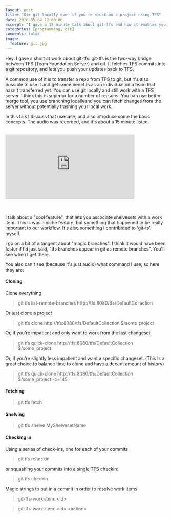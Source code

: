 ```yaml
---
layout: post
title: "Use git locally even if you're stuck on a project using TFS"
date: 2016-05-04 12:00:00
excerpt: "I gave a 15 minute talk about git-tfs and how it enables you to do that"
categories: [programming, git]
comments: false
image:
  feature: git.jpg
---
```


Hey. I gave a short at work about git-tfs. git-tfs is the two-way bridge between TFS (Team Foundation Server) and git. It fetches TFS commits into a git repository, and lets you push your updates back to TFS.

A common use of it is to transfer a repo from TFS to git, but it's also possible to use it and get some benefits as an individual on a team that hasn't transferred yet. You can use git locally and still work with a TFS server. I think this is superior for a number of reasons. You can use better merge tool, you use branching locallyand you can fetch changes from the server without potentially trashing your local work. 


In this talk I discuss that usecase, and also introduce some the basic concepts. The audio was recorded, and it's about a 15 minute listen.

<br/>
<iframe width="80%" height="200" scrolling="no" frameborder="no" allow="autoplay" src="https://w.soundcloud.com/player/?url=https%3A//api.soundcloud.com/tracks/262457524&color=%23ec9c5c&auto_play=false&hide_related=false&show_comments=true&show_user=true&show_reposts=false&show_teaser=true&visual=true"></iframe>
<br/><br/><br/>

I talk about a "cool feature", that lets you associate shelvesets with a work item. This is was a niche feature, but something that happened to be really important to our workflow. It's also something I contributed to 'git-ts' myself.

I go on a bit of a tangent about "magic branches". I think it would have been faster if I'd just said, "tfs branches appear in git as remote branches". You'll see when I get there.

You also can't see (because it's just audio) what command I use, so here they are:

#### Cloning

Clone everything

> git tfs list-remote-branches http://tfs:8080/tfs/DefaultCollection

Or just clone a project

> git tfs clone http://tfs:8080/tfs/DefaultCollection $/some_project

Or, if you're impatient and only want to work from the last changeset

> git tfs quick-clone http://tfs:8080/tfs/DefaultCollection $/some_project

Or, if you're slightly less impatient and want a specific changeset.
(This is a great choice to balance time to clone and have a decent amount of history)

> git tfs quick-clone http://tfs:8080/tfs/DefaultCollection $/some_project -c=145

#### Fetching
> git tfs fetch

#### Shelving
> git tfs shelve MyShelvesetName

#### Checking in
Using a series of check-ins, one for each of your commits

> git tfs rcheckin

or squashing your commits into a single TFS checkin:

> git tfs checkin

Magic strings to put in a commit in order to resolve work items

> git-tfs-work-item: \<id\>

> git-tfs-work-item: \<id\> \<action\>